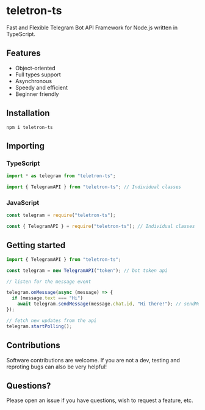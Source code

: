 # teletron-ts

Fast and Flexible Telegram Bot API Framework for Node.js written in TypeScript.

## Features

- Object-oriented
- Full types support
- Asynchronous
- Speedy and efficient
- Beginner friendly

## Installation

```
npm i teletron-ts
```

## Importing

### TypeScript

```ts
import * as telegram from "teletron-ts";

import { TelegramAPI } from "teletron-ts"; // Individual classes
```

### JavaScript

```js
const telegram = require("teletron-ts");

const { TelegramAPI } = require("teletron-ts"); // Individual classes
```

## Getting started

```ts
import { TelegramAPI } from "teletron-ts";

const telegram = new TelegramAPI("token"); // bot token api

// listen for the message event

telegram.onMessage(async (message) => {
  if (message.text === "Hi")
    await telegram.sendMessage(message.chat.id, "Hi there!"); // sendMessage will return an instance on IMessage
});

// fetch new updates from the api
telegram.startPolling();
```

## Contributions

Software contributions are welcome. If you are not a dev, testing and reproting bugs can also be very helpful!

## Questions?

Please open an issue if you have questions, wish to request a feature, etc.
